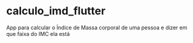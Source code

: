 # calculo_imd_flutter

App para calcular o Índice de Massa corporal de uma pessoa e dizer em que faixa do IMC ela está
